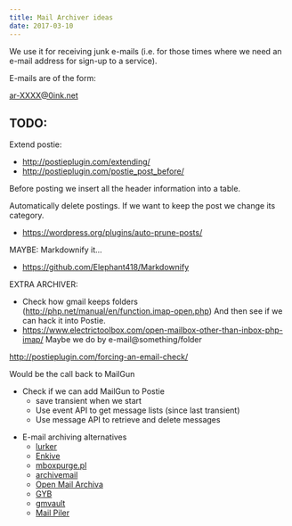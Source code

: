 ```yaml
---
title: Mail Archiver ideas
date: 2017-03-10
---
```


We use it for receiving junk e-mails (i.e. for those times where we need an e-mail address for sign-up to a service).

E-mails are of the form:

ar-XXXX@0ink.net

## TODO:

Extend postie:

- http://postieplugin.com/extending/
- http://postieplugin.com/postie_post_before/

Before posting we insert all the header information into a table.

Automatically delete postings.  If we want to keep the post we change its category.

- https://wordpress.org/plugins/auto-prune-posts/

MAYBE: Markdownify it...

- https://github.com/Elephant418/Markdownify

EXTRA ARCHIVER:

- Check how gmail keeps folders (http://php.net/manual/en/function.imap-open.php)
And then see if we can hack it into Postie.
- https://www.electrictoolbox.com/open-mailbox-other-than-inbox-php-imap/
Maybe we do by e-mail@something/folder

http://postieplugin.com/forcing-an-email-check/

Would be the call back to MailGun

- Check if we can add MailGun to Postie
  - save transient when we start
  - Use event API to get message lists (since last transient)
  - Use message API to retrieve and delete messages

* E-mail archiving alternatives
    * [lurker ](http://lurker.sourceforge.net/)
    * [Enkive](https://www.enkive.org/)
    * [mboxpurge.pl](http://terminal.se/code.html)
    * [archivemail](http://archivemail.sourceforge.net/)
    * [Open Mail Archiva](https://sourceforge.net/projects/openmailarchiva/)
    * [GYB](http://git.io/gyb)
    * [gmvault](http://gmvault.org)
    * [Mail Piler](http://www.mailpiler.org/wiki/start)
